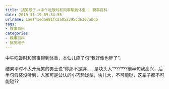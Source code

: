 ```yaml
---
title: 搞笑段子->中午吃饭时和同事聊到体重 | 糗事百科
date: 2019-11-19 09:34:55
urlname: 1aef41edae81fc2a052395cd6307abdb
tags: 
- 糗事百科
categories:
- 糗事百科
- 搞笑段子
---
```

中午吃饭时和同事聊到体重，本仙儿应了句“我好像也胖了”。

结果平时不太开玩笑的男士说“你那不是胖……是块头大”??????前半句我高兴，后半句假装没听到，人家可是公认的小巧玲珑型，块儿大，不可能哒，这辈子都不可能哒??


